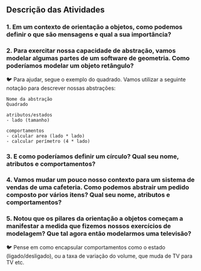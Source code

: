 ## Descrição das Atividades

### 1. Em um contexto de orientação a objetos, como podemos definir o que são mensagens e qual a sua importância?
### 2. Para exercitar nossa capacidade de abstração, vamos modelar algumas partes de um software de geometria. Como poderíamos modelar um objeto retângulo?
🐦 Para ajudar, segue o exemplo do quadrado. Vamos utilizar a seguinte notação para descrever nossas abstrações:
~~~
Nome da abstração
Quadrado

atributos/estados
- lado (tamanho)

comportamentos
- calcular area (lado * lado)
- calcular perímetro (4 * lado)
~~~
### 3. E como poderíamos definir um círculo? Qual seu nome, atributos e comportamentos?
### 4. Vamos mudar um pouco nosso contexto para um sistema de vendas de uma cafeteria. Como podemos abstrair um pedido composto por vários itens? Qual seu nome, atributos e comportamentos?
### 5. Notou que os pilares da orientação a objetos começam a manifestar a medida que fizemos nossos exercícios de modelagem? Que tal agora então modelarmos uma televisão?
🐦 Pense em como encapsular comportamentos como o estado (ligado/desligado), ou a taxa de variação do volume, que muda de TV para TV etc.
